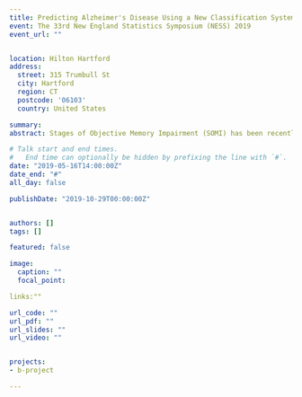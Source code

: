 ```yaml
---
title: Predicting Alzheimer's Disease Using a New Classification System Based on Objective Memory Impairment Assessment
event: The 33rd New England Statistics Symposium (NESS) 2019
event_url: ""


location: Hilton Hartford
address:
  street: 315 Trumbull St
  city: Hartford
  region: CT
  postcode: '06103'
  country: United States

summary:
abstract: Stages of Objective Memory Impairment (SOMI) has been recently proposed by Grober et al. (2018) as a new classification system that provides a clinical vocabulary for describing the type and severity of episodic memory impairment in preclinical Alzheimer's disease (AD). We evaluate the diagnostic accuracy of SOMI using a joint model for the time to AD and SOMI that is assessed longitudinally. In particular, we estimate the sensitivity and specificity of SOMI at 3, 5, or 7 years from the baseline assessment for each subject using all subsequent assessments. Our method was applied to the Baltimore Longitudinal Study of Aging. The receiver operating characteristic (ROC) curve and the corresponding area under it (AUC) show that SOMI has potential for predicting incident Alzheimer disease. Years of education significantly improved prediction compared to SOMI alone.

# Talk start and end times.
#   End time can optionally be hidden by prefixing the line with `#`.
date: "2019-05-16T14:00:00Z"
date_end: "#"
all_day: false

publishDate: "2019-10-29T00:00:00Z"


authors: []
tags: []

featured: false

image:
  caption: ""
  focal_point: 

links:""

url_code: ""
url_pdf: ""
url_slides: ""
url_video: ""


projects:
- b-project

---
```





